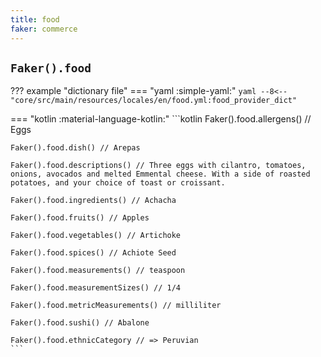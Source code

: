 ```yaml
---
title: food
faker: commerce
---
```


## `Faker().food`

??? example "dictionary file"
    === "yaml :simple-yaml:"
        ```yaml
        --8<-- "core/src/main/resources/locales/en/food.yml:food_provider_dict"
        ```

=== "kotlin :material-language-kotlin:"
    ```kotlin
    Faker().food.allergens() // Eggs

    Faker().food.dish() // Arepas

    Faker().food.descriptions() // Three eggs with cilantro, tomatoes, onions, avocados and melted Emmental cheese. With a side of roasted potatoes, and your choice of toast or croissant.

    Faker().food.ingredients() // Achacha

    Faker().food.fruits() // Apples

    Faker().food.vegetables() // Artichoke

    Faker().food.spices() // Achiote Seed

    Faker().food.measurements() // teaspoon

    Faker().food.measurementSizes() // 1/4

    Faker().food.metricMeasurements() // milliliter

    Faker().food.sushi() // Abalone

    Faker().food.ethnicCategory // => Peruvian
    ```
